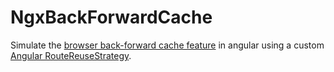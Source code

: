 # NgxBackForwardCache

Simulate the [browser back-forward cache feature](https://web.dev/bfcache/) in angular using a custom [Angular RouteReuseStrategy](https://angular.io/api/router/RouteReuseStrategy).
